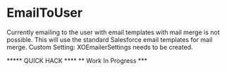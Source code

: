 EmailToUser
===========

Currently emailing to the user with email templates with mail merge is not possible. This will use the standard Salesforce email templates for mail merge. Custom Setting: XOEmailerSettings needs to be created. 

***** QUICK HACK **** 
** Work In Progress ***
